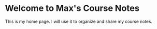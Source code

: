 # Welcome to Max's Course Notes

This is my home page. I will use it to organize and share my course notes.